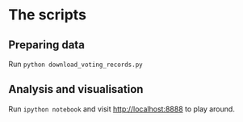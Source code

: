 # The scripts

## Preparing data

Run `python download_voting_records.py`

## Analysis and visualisation

Run `ipython notebook` and visit <http://localhost:8888> to play around.
